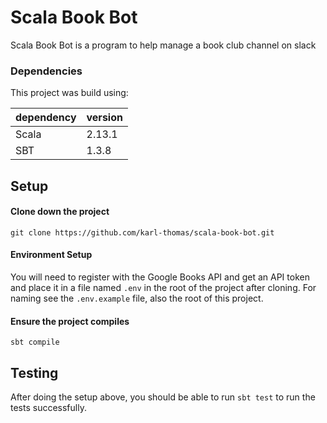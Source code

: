 # Scala Book Bot
Scala Book Bot is a program to help manage a book club channel on slack

### Dependencies

This project was build using:

| dependency | version|
|---|---|
| Scala  | 2.13.1  |
| SBT  |  1.3.8 |


## Setup

#### Clone down the project

```
git clone https://github.com/karl-thomas/scala-book-bot.git
```

#### Environment Setup
You will need to register with the Google Books API and get an API token and place it in a file named `.env` in the root of the project after cloning. For naming see the `.env.example` file, also the root of this project.

#### Ensure the project compiles
```
sbt compile
```


## Testing

After doing the setup above, you should be able to run `sbt test` to run the tests successfully.